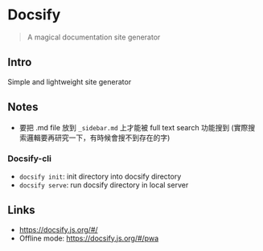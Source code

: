 # Docsify
> A magical documentation site generator



## Intro
Simple and lightweight site generator




## Notes
- 要把 .md file 放到 `_sidebar.md` 上才能被 full text search 功能搜到 (實際搜索邏輯要再研究一下，有時候會搜不到存在的字)

### Docsify-cli
- `docsify init`: init directory into docsify directory
- `docsify serve`: run docsify directory in local server

## Links
- https://docsify.js.org/#/
- Offline mode: https://docsify.js.org/#/pwa